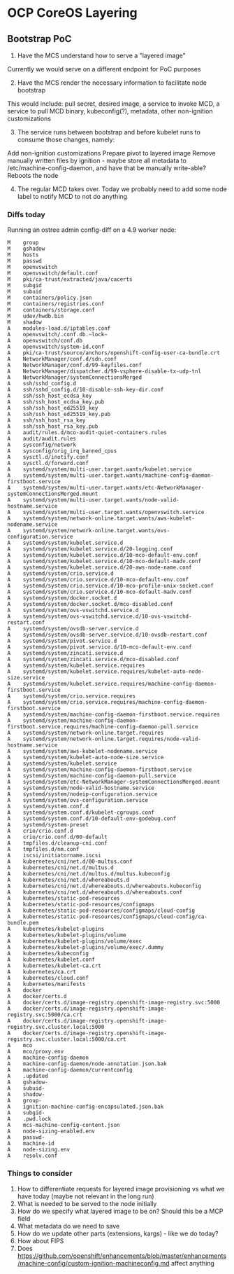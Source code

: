 # OCP CoreOS Layering

## Bootstrap PoC

1. Have the MCS understand how to serve a "layered image"

Currently we would serve on a different endpoint for PoC purposes

2. Have the MCS render the necessary information to facilitate node bootstrap

This would include: pull secret, desired image, a service to invoke MCD, a service to pull MCD binary, kubeconfig(?), metadata, other non-ignition customizations

3. The service runs between bootstrap and before kubelet runs to consume those changes, namely:

Add non-ignition customizations
Prepare pivot to layered image
Remove manually written files by ignition - maybe store all metadata to /etc/machine-config-daemon, and have that be manually write-able?
Reboots the node

4. The regular MCD takes over. Today we probably need to add some node label to notify MCD to not do anything

### Diffs today

Running an ostree admin config-diff on a 4.9 worker node:

```
M    group
M    gshadow
M    hosts
M    passwd
M    openvswitch
M    openvswitch/default.conf
M    pki/ca-trust/extracted/java/cacerts
M    subgid
M    subuid
M    containers/policy.json
M    containers/registries.conf
M    containers/storage.conf
M    udev/hwdb.bin
M    shadow
A    modules-load.d/iptables.conf
A    openvswitch/.conf.db.~lock~
A    openvswitch/conf.db
A    openvswitch/system-id.conf
A    pki/ca-trust/source/anchors/openshift-config-user-ca-bundle.crt
A    NetworkManager/conf.d/sdn.conf
A    NetworkManager/conf.d/99-keyfiles.conf
A    NetworkManager/dispatcher.d/99-vsphere-disable-tx-udp-tnl
A    NetworkManager/systemConnectionsMerged
A    ssh/sshd_config.d
A    ssh/sshd_config.d/10-disable-ssh-key-dir.conf
A    ssh/ssh_host_ecdsa_key
A    ssh/ssh_host_ecdsa_key.pub
A    ssh/ssh_host_ed25519_key
A    ssh/ssh_host_ed25519_key.pub
A    ssh/ssh_host_rsa_key
A    ssh/ssh_host_rsa_key.pub
A    audit/rules.d/mco-audit-quiet-containers.rules
A    audit/audit.rules
A    sysconfig/network
A    sysconfig/orig_irq_banned_cpus
A    sysctl.d/inotify.conf
A    sysctl.d/forward.conf
A    systemd/system/multi-user.target.wants/kubelet.service
A    systemd/system/multi-user.target.wants/machine-config-daemon-firstboot.service
A    systemd/system/multi-user.target.wants/etc-NetworkManager-systemConnectionsMerged.mount
A    systemd/system/multi-user.target.wants/node-valid-hostname.service
A    systemd/system/multi-user.target.wants/openvswitch.service
A    systemd/system/network-online.target.wants/aws-kubelet-nodename.service
A    systemd/system/network-online.target.wants/ovs-configuration.service
A    systemd/system/kubelet.service.d
A    systemd/system/kubelet.service.d/20-logging.conf
A    systemd/system/kubelet.service.d/10-mco-default-env.conf
A    systemd/system/kubelet.service.d/10-mco-default-madv.conf
A    systemd/system/kubelet.service.d/20-aws-node-name.conf
A    systemd/system/crio.service.d
A    systemd/system/crio.service.d/10-mco-default-env.conf
A    systemd/system/crio.service.d/10-mco-profile-unix-socket.conf
A    systemd/system/crio.service.d/10-mco-default-madv.conf
A    systemd/system/docker.socket.d
A    systemd/system/docker.socket.d/mco-disabled.conf
A    systemd/system/ovs-vswitchd.service.d
A    systemd/system/ovs-vswitchd.service.d/10-ovs-vswitchd-restart.conf
A    systemd/system/ovsdb-server.service.d
A    systemd/system/ovsdb-server.service.d/10-ovsdb-restart.conf
A    systemd/system/pivot.service.d
A    systemd/system/pivot.service.d/10-mco-default-env.conf
A    systemd/system/zincati.service.d
A    systemd/system/zincati.service.d/mco-disabled.conf
A    systemd/system/kubelet.service.requires
A    systemd/system/kubelet.service.requires/kubelet-auto-node-size.service
A    systemd/system/kubelet.service.requires/machine-config-daemon-firstboot.service
A    systemd/system/crio.service.requires
A    systemd/system/crio.service.requires/machine-config-daemon-firstboot.service
A    systemd/system/machine-config-daemon-firstboot.service.requires
A    systemd/system/machine-config-daemon-firstboot.service.requires/machine-config-daemon-pull.service
A    systemd/system/network-online.target.requires
A    systemd/system/network-online.target.requires/node-valid-hostname.service
A    systemd/system/aws-kubelet-nodename.service
A    systemd/system/kubelet-auto-node-size.service
A    systemd/system/kubelet.service
A    systemd/system/machine-config-daemon-firstboot.service
A    systemd/system/machine-config-daemon-pull.service
A    systemd/system/etc-NetworkManager-systemConnectionsMerged.mount
A    systemd/system/node-valid-hostname.service
A    systemd/system/nodeip-configuration.service
A    systemd/system/ovs-configuration.service
A    systemd/system.conf.d
A    systemd/system.conf.d/kubelet-cgroups.conf
A    systemd/system.conf.d/10-default-env-godebug.conf
A    systemd/system-preset
A    crio/crio.conf.d
A    crio/crio.conf.d/00-default
A    tmpfiles.d/cleanup-cni.conf
A    tmpfiles.d/nm.conf
A    iscsi/initiatorname.iscsi
A    kubernetes/cni/net.d/00-multus.conf
A    kubernetes/cni/net.d/multus.d
A    kubernetes/cni/net.d/multus.d/multus.kubeconfig
A    kubernetes/cni/net.d/whereabouts.d
A    kubernetes/cni/net.d/whereabouts.d/whereabouts.kubeconfig
A    kubernetes/cni/net.d/whereabouts.d/whereabouts.conf
A    kubernetes/static-pod-resources
A    kubernetes/static-pod-resources/configmaps
A    kubernetes/static-pod-resources/configmaps/cloud-config
A    kubernetes/static-pod-resources/configmaps/cloud-config/ca-bundle.pem
A    kubernetes/kubelet-plugins
A    kubernetes/kubelet-plugins/volume
A    kubernetes/kubelet-plugins/volume/exec
A    kubernetes/kubelet-plugins/volume/exec/.dummy
A    kubernetes/kubeconfig
A    kubernetes/kubelet.conf
A    kubernetes/kubelet-ca.crt
A    kubernetes/ca.crt
A    kubernetes/cloud.conf
A    kubernetes/manifests
A    docker
A    docker/certs.d
A    docker/certs.d/image-registry.openshift-image-registry.svc:5000
A    docker/certs.d/image-registry.openshift-image-registry.svc:5000/ca.crt
A    docker/certs.d/image-registry.openshift-image-registry.svc.cluster.local:5000
A    docker/certs.d/image-registry.openshift-image-registry.svc.cluster.local:5000/ca.crt
A    mco
A    mco/proxy.env
A    machine-config-daemon
A    machine-config-daemon/node-annotation.json.bak
A    machine-config-daemon/currentconfig
A    .updated
A    gshadow-
A    subuid-
A    shadow-
A    group-
A    ignition-machine-config-encapsulated.json.bak
A    subgid-
A    .pwd.lock
A    mcs-machine-config-content.json
A    node-sizing-enabled.env
A    passwd-
A    machine-id
A    node-sizing.env
A    resolv.conf
```

### Things to consider

1. How to differentiate requests for layered image provisioning vs what we have today (maybe not relevant in the long run)
1. What is needed to be served to the node initially
1. How do we specify what layered image to be on? Should this be a MCP field
1. What metadata do we need to save
1. How do we update other parts (extensions, kargs) - like we do today?
1. How about FIPS
1. Does https://github.com/openshift/enhancements/blob/master/enhancements/machine-config/custom-ignition-machineconfig.md affect anything
